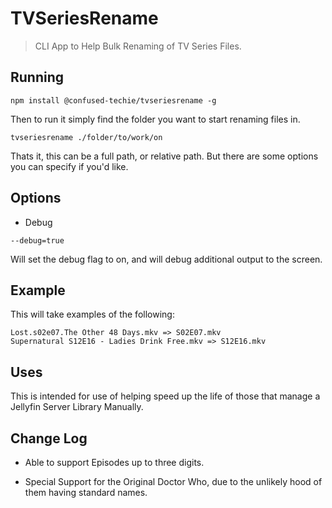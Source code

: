 # TVSeriesRename

> CLI App to Help Bulk Renaming of TV Series Files.

## Running

```
npm install @confused-techie/tvseriesrename -g
```

Then to run it simply find the folder you want to start renaming files in.

```
tvseriesrename ./folder/to/work/on
```

Thats it, this can be a full path, or relative path. But there are some options you can specify if you'd like.

## Options

* Debug

`--debug=true`

Will set the debug flag to on, and will debug additional output to the screen.


## Example

This will take examples of the following:

```
Lost.s02e07.The Other 48 Days.mkv => S02E07.mkv
Supernatural S12E16 - Ladies Drink Free.mkv => S12E16.mkv
```

## Uses

This is intended for use of helping speed up the life of those that manage a Jellyfin Server Library Manually.

## Change Log

* Able to support Episodes up to three digits.

* Special Support for the Original Doctor Who, due to the unlikely hood of them having standard names.
